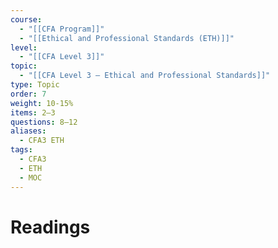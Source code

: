 ```yaml
---
course:
  - "[[CFA Program]]"
  - "[[Ethical and Professional Standards (ETH)]]"
level:
  - "[[CFA Level 3]]"
topic:
  - "[[CFA Level 3 — Ethical and Professional Standards]]"
type: Topic
order: 7
weight: 10-15%
items: 2–3
questions: 8–12
aliases:
  - CFA3 ETH
tags:
  - CFA3
  - ETH
  - MOC
---
```

# Readings

